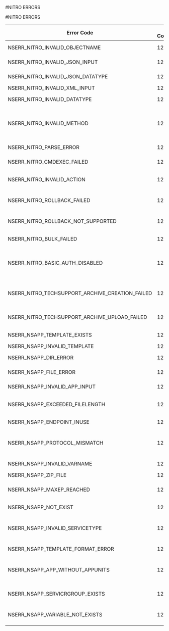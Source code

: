 #NITRO ERRORS

#NITRO ERRORS



<table><thead><tr><th>Error Code</th><th>Error Code(Decimal)</th><th>Error Code(Hex)</th><th>Error Message</th></tr></thead><tbody><tr><td>NSERR_NITRO_INVALID_OBJECTNAME</td><td>1232</td><td>0x4d0</td><td>Invalid object name</td><tr><tr><td>NSERR_NITRO_INVALID_JSON_INPUT</td><td>1233</td><td>0x4d1</td><td>Invalid JSON input</td><tr><tr><td>NSERR_NITRO_INVALID_JSON_DATATYPE</td><td>1234</td><td>0x4d2</td><td>Invalid JSON data type</td><tr><tr><td>NSERR_NITRO_INVALID_XML_INPUT</td><td>1235</td><td>0x4d3</td><td>Invalid XML input</td><tr><tr><td>NSERR_NITRO_INVALID_DATATYPE</td><td>1236</td><td>0x4d4</td><td>Invalid NITRO data type</td><tr><tr><td>NSERR_NITRO_INVALID_METHOD</td><td>1237</td><td>0x4d5</td><td>Invalid method name. It should be either post, put, get, stat or delete</td><tr><tr><td>NSERR_NITRO_PARSE_ERROR</td><td>1238</td><td>0x4d6</td><td>NITRO parse error</td><tr><tr><td>NSERR_NITRO_CMDEXEC_FAILED</td><td>1239</td><td>0x4d7</td><td>NITRO command Execution failed</td><tr><tr><td>NSERR_NITRO_INVALID_ACTION</td><td>1240</td><td>0x4d8</td><td>Invalid nitro action or operation</td><tr><tr><td>NSERR_NITRO_ROLLBACK_FAILED</td><td>1241</td><td>0x4d9</td><td>Rollback failed. Manually correct the configuration</td><tr><tr><td>NSERR_NITRO_ROLLBACK_NOT_SUPPORTED</td><td>1242</td><td>0x4da</td><td>Rollback not supported for this action</td><tr><tr><td>NSERR_NITRO_BULK_FAILED</td><td>1243</td><td>0x4db</td><td>Bulk operation failed</td><tr><tr><td>NSERR_NITRO_BASIC_AUTH_DISABLED</td><td>1244</td><td>0x4dc</td><td>Authentication Failed: Use of Basic Authentication is Disabled.</td><tr><tr><td>NSERR_NITRO_TECHSUPPORT_ARCHIVE_CREATION_FAILED</td><td>1246</td><td>0x4de</td><td>Creation of techsupport collector archive failed.</td><tr><tr><td>NSERR_NITRO_TECHSUPPORT_ARCHIVE_UPLOAD_FAILED</td><td>1247</td><td>0x4df</td><td>Failed to upload the techsupport collector archive.</td><tr><tr><td>NSERR_NSAPP_TEMPLATE_EXISTS</td><td>1248</td><td>0x4e0</td><td>Template already exists</td><tr><tr><td>NSERR_NSAPP_INVALID_TEMPLATE</td><td>1249</td><td>0x4e1</td><td>Invalid Template</td><tr><tr><td>NSERR_NSAPP_DIR_ERROR</td><td>1250</td><td>0x4e2</td><td>Couldnot open directory</td><tr><tr><td>NSERR_NSAPP_FILE_ERROR</td><td>1251</td><td>0x4e3</td><td>Can not open the file</td><tr><tr><td>NSERR_NSAPP_INVALID_APP_INPUT</td><td>1252</td><td>0x4e4</td><td>Invalid Application input</td><tr><tr><td>NSERR_NSAPP_EXCEEDED_FILELENGTH</td><td>1253</td><td>0x4e5</td><td>File length exceeded 256 characters</td><tr><tr><td>NSERR_NSAPP_ENDPOINT_INUSE</td><td>1254</td><td>0x4e6</td><td>Public endpoint in use</td><tr><tr><td>NSERR_NSAPP_PROTOCOL_MISMATCH</td><td>1255</td><td>0x4e7</td><td>Protocol mismatch with existing configuration</td><tr><tr><td>NSERR_NSAPP_INVALID_VARNAME</td><td>1256</td><td>0x4e8</td><td>Invalid variable name</td><tr><tr><td>NSERR_NSAPP_ZIP_FILE</td><td>1257</td><td>0x4e9</td><td>Error in zip format</td><tr><tr><td>NSERR_NSAPP_MAXEP_REACHED</td><td>1258</td><td>0x4ea</td><td>Only one endpoint can be configured</td><tr><tr><td>NSERR_NSAPP_NOT_EXIST</td><td>1259</td><td>0x4eb</td><td>Application does not exist</td><tr><tr><td>NSERR_NSAPP_INVALID_SERVICETYPE</td><td>1260</td><td>0x4ec</td><td>Invalid servicetype - HTTP/HTTPS/SSL are only allowed</td><tr><tr><td>NSERR_NSAPP_TEMPLATE_FORMAT_ERROR</td><td>1261</td><td>0x4ed</td><td>Template format error</td><tr><tr><td>NSERR_NSAPP_APP_WITHOUT_APPUNITS</td><td>1262</td><td>0x4ee</td><td>Application without appunits can not be exported</td><tr><tr><td>NSERR_NSAPP_SERVICRGROUP_EXISTS</td><td>1263</td><td>0x4ef</td><td>Service group with this name already exists</td><tr><tr><td>NSERR_NSAPP_VARIABLE_NOT_EXISTS</td><td>1264</td><td>0x4f0</td><td>Variables do not exist in this template file</td><tr></tbody></table>
